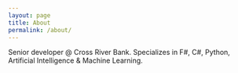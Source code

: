 ```yaml
---
layout: page
title: About
permalink: /about/
---
```


Senior developer @ Cross River Bank. Specializes in F#, C#, Python, Artificial Intelligence & Machine Learning.
